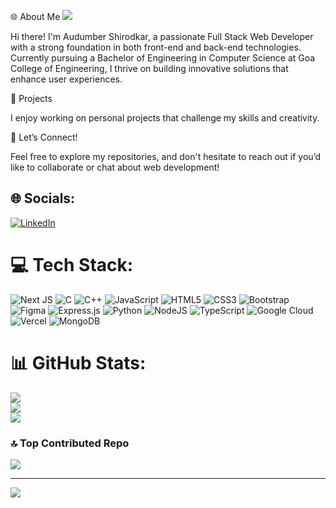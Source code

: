 🌐 About Me
<img src="https://github-profile-trophy.vercel.app/?username=ryo-ma&theme=onedark"></img>

Hi there! I'm Audumber Shirodkar, a passionate Full Stack Web Developer with a strong foundation in both front-end and back-end technologies. Currently pursuing a Bachelor of Engineering in Computer Science at Goa College of Engineering, I thrive on building innovative solutions that enhance user experiences.

🚀 Projects

I enjoy working on personal projects that challenge my skills and creativity.

🤝 Let’s Connect!

Feel free to explore my repositories, and don't hesitate to reach out if you’d like to collaborate or chat about web development!






## 🌐 Socials:
[![LinkedIn](https://img.shields.io/badge/LinkedIn-%230077B5.svg?logo=linkedin&logoColor=white)](https://linkedin.com/in/https://www.linkedin.com/in/audumber-shirodkar-a007072b5/) 

# 💻 Tech Stack:
![Next JS](https://img.shields.io/badge/Next-black?style=for-the-badge&logo=next.js&logoColor=white) ![C](https://img.shields.io/badge/c-%2300599C.svg?style=for-the-badge&logo=c&logoColor=white) ![C++](https://img.shields.io/badge/c++-%2300599C.svg?style=for-the-badge&logo=c%2B%2B&logoColor=white) ![JavaScript](https://img.shields.io/badge/javascript-%23323330.svg?style=for-the-badge&logo=javascript&logoColor=%23F7DF1E) ![HTML5](https://img.shields.io/badge/html5-%23E34F26.svg?style=for-the-badge&logo=html5&logoColor=white) ![CSS3](https://img.shields.io/badge/css3-%231572B6.svg?style=for-the-badge&logo=css3&logoColor=white) ![Bootstrap](https://img.shields.io/badge/bootstrap-%238511FA.svg?style=for-the-badge&logo=bootstrap&logoColor=white) ![Figma](https://img.shields.io/badge/figma-%23F24E1E.svg?style=for-the-badge&logo=figma&logoColor=white) ![Express.js](https://img.shields.io/badge/express.js-%23404d59.svg?style=for-the-badge&logo=express&logoColor=%2361DAFB) ![Python](https://img.shields.io/badge/python-3670A0?style=for-the-badge&logo=python&logoColor=ffdd54) ![NodeJS](https://img.shields.io/badge/node.js-6DA55F?style=for-the-badge&logo=node.js&logoColor=white) ![TypeScript](https://img.shields.io/badge/typescript-%23007ACC.svg?style=for-the-badge&logo=typescript&logoColor=white) ![Google Cloud](https://img.shields.io/badge/GoogleCloud-%234285F4.svg?style=for-the-badge&logo=google-cloud&logoColor=white) ![Vercel](https://img.shields.io/badge/vercel-%23000000.svg?style=for-the-badge&logo=vercel&logoColor=white) ![MongoDB](https://img.shields.io/badge/MongoDB-%234ea94b.svg?style=for-the-badge&logo=mongodb&logoColor=white)
# 📊 GitHub Stats:
![](https://github-readme-stats.vercel.app/api?username=audumber28&theme=dark&hide_border=false&include_all_commits=true&count_private=true)<br/>
![](https://github-readme-streak-stats.herokuapp.com/?user=audumber28&theme=dark&hide_border=false)<br/>
![](https://github-readme-stats.vercel.app/api/top-langs/?username=audumber28&theme=dark&hide_border=false&include_all_commits=true&count_private=true&layout=compact)

### 🔝 Top Contributed Repo
![](https://github-contributor-stats.vercel.app/api?username=audumber28&limit=5&theme=dark&combine_all_yearly_contributions=true)

---
[![](https://visitcount.itsvg.in/api?id=audumber28&icon=0&color=0)](https://visitcount.itsvg.in)

<!-- Proudly created with GPRM ( https://gprm.itsvg.in ) -->
